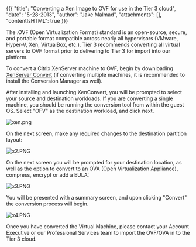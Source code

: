 {{{
  "title": "Converting a Xen Image to OVF for use in the Tier 3 cloud",
  "date": "5-28-2013",
  "author": "Jake Malmad",
  "attachments": [],
  "contentIsHTML": true
}}}

<p>The .OVF (Open Virtualization Format) standard is an open-source, secure, and portable format compatible across nearly all hypervisors (VMware, Hyper-V, Xen, VirtualBox, etc.). Tier 3 recommends converting all virtual servers to OVF format prior to delivering
  to Tier 3 for import into our platform.</p>
<p>To convert a Citrix XenServer machine to OVF, begin by downloading <a href="http://www.citrix.com/downloads/xenserver/tools/conversion.html" target="_blank">XenServer Convert</a> (if converting multiple machines, it is recommended to install the Conversion
  Manager as well).&nbsp;</p>
<p>After installing and launching XenConvert, you will be prompted to select your source and destination workloads. If you are converting a single machine, you should be running the conversion tool from within the guest OS. Select "OFV" as the destination
  workload, and click next.</p>
<p><img src="https://t3n.zendesk.com/attachments/token/aybtrcxixvlzvha/?name=xen.png" alt="xen.png" />
</p>
<p>On the next screen, make any required changes to the destination partition layout:</p>
<p><img src="https://t3n.zendesk.com/attachments/token/u425ibzpjgxfzcj/?name=x2.PNG" alt="x2.PNG" />
</p>
<p>On the next screen you will be prompted for your destination location, as well as the option to convert to an OVA (Open Virtualization Appliance), compress, encrypt or add a EULA:</p>
<p><img src="https://t3n.zendesk.com/attachments/token/vb8uo6cpncswpuo/?name=x3.PNG" alt="x3.PNG" />
</p>
<p>You will be presented with a summary screen, and upon clicking "Convert" the conversion process will begin.</p>
<p><img src="https://t3n.zendesk.com/attachments/token/ihs2y9scaaa6qae/?name=x4.PNG" alt="x4.PNG" />
</p>
<p>Once you have converted the Virtual Machine, please contact your Account Executive or our Professional Services team to import the OVF/OVA in to the Tier 3 cloud.</p>